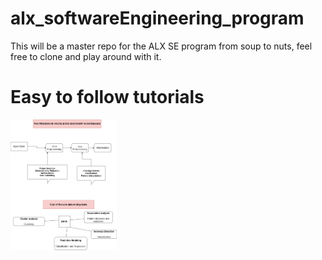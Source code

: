 # alx_softwareEngineering_program
This will be a master repo for the ALX SE program from soup to nuts, feel free to clone and play around with it.

# Easy to follow tutorials
<img width='170' src='https://github.com/sangaryousmane/alx_softwareEngineering_program/blob/main/Untitled%20Diagram.drawio.png' />
